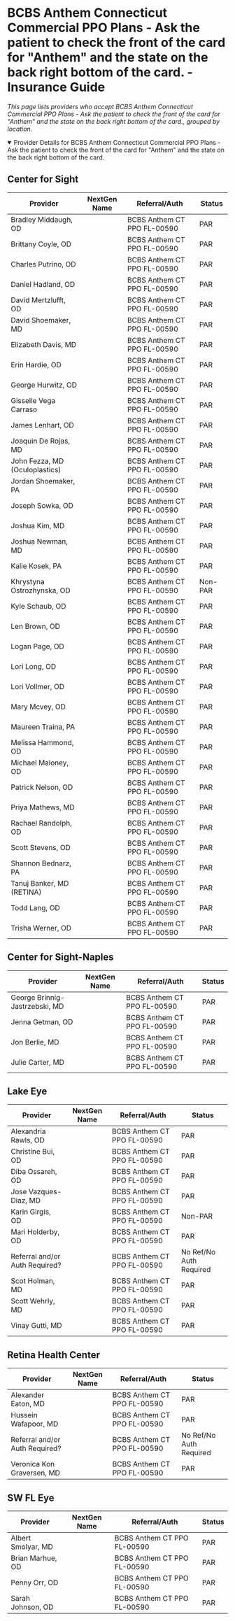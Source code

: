 # BCBS Anthem Connecticut Commercial PPO Plans - Ask the patient to check the front of the card for "Anthem" and the state on the back right bottom of the card. - Insurance Guide

*This page lists providers who accept BCBS Anthem Connecticut Commercial PPO Plans - Ask the patient to check the front of the card for "Anthem" and the state on the back right bottom of the card., grouped by location.*

<details open><summary>Provider Details for BCBS Anthem Connecticut Commercial PPO Plans - Ask the patient to check the front of the card for "Anthem" and the state on the back right bottom of the card.</summary>

## Center for Sight

| Provider | NextGen Name | Referral/Auth | Status |
|----------|-------------|--------------|--------|
| Bradley Middaugh, OD |  | BCBS Anthem CT PPO FL-00590 | PAR |
| Brittany Coyle, OD |  | BCBS Anthem CT PPO FL-00590 | PAR |
| Charles Putrino, OD |  | BCBS Anthem CT PPO FL-00590 | PAR |
| Daniel Hadland, OD |  | BCBS Anthem CT PPO FL-00590 | PAR |
| David Mertzlufft, OD |  | BCBS Anthem CT PPO FL-00590 | PAR |
| David Shoemaker, MD |  | BCBS Anthem CT PPO FL-00590 | PAR |
| Elizabeth Davis, MD |  | BCBS Anthem CT PPO FL-00590 | PAR |
| Erin Hardie, OD |  | BCBS Anthem CT PPO FL-00590 | PAR |
| George Hurwitz, OD |  | BCBS Anthem CT PPO FL-00590 | PAR |
| Gisselle Vega Carraso |  | BCBS Anthem CT PPO FL-00590 | PAR |
| James Lenhart, OD |  | BCBS Anthem CT PPO FL-00590 | PAR |
| Joaquin De Rojas, MD |  | BCBS Anthem CT PPO FL-00590 | PAR |
| John Fezza, MD (Oculoplastics) |  | BCBS Anthem CT PPO FL-00590 | PAR |
| Jordan Shoemaker, PA |  | BCBS Anthem CT PPO FL-00590 | PAR |
| Joseph Sowka, OD |  | BCBS Anthem CT PPO FL-00590 | PAR |
| Joshua Kim, MD |  | BCBS Anthem CT PPO FL-00590 | PAR |
| Joshua Newman, MD |  | BCBS Anthem CT PPO FL-00590 | PAR |
| Kalie Kosek, PA |  | BCBS Anthem CT PPO FL-00590 | PAR |
| Khrystyna Ostrozhynska, OD |  | BCBS Anthem CT PPO FL-00590 | Non-PAR |
| Kyle Schaub, OD |  | BCBS Anthem CT PPO FL-00590 | PAR |
| Len Brown, OD |  | BCBS Anthem CT PPO FL-00590 | PAR |
| Logan Page, OD |  | BCBS Anthem CT PPO FL-00590 | PAR |
| Lori Long, OD |  | BCBS Anthem CT PPO FL-00590 | PAR |
| Lori Vollmer, OD |  | BCBS Anthem CT PPO FL-00590 | PAR |
| Mary Mcvey, OD |  | BCBS Anthem CT PPO FL-00590 | PAR |
| Maureen Traina, PA |  | BCBS Anthem CT PPO FL-00590 | PAR |
| Melissa Hammond, OD |  | BCBS Anthem CT PPO FL-00590 | PAR |
| Michael Maloney, OD |  | BCBS Anthem CT PPO FL-00590 | PAR |
| Patrick Nelson, OD |  | BCBS Anthem CT PPO FL-00590 | PAR |
| Priya Mathews, MD |  | BCBS Anthem CT PPO FL-00590 | PAR |
| Rachael Randolph, OD |  | BCBS Anthem CT PPO FL-00590 | PAR |
| Scott Stevens, OD |  | BCBS Anthem CT PPO FL-00590 | PAR |
| Shannon Bednarz, PA |  | BCBS Anthem CT PPO FL-00590 | PAR |
| Tanuj Banker, MD (RETINA) |  | BCBS Anthem CT PPO FL-00590 | PAR |
| Todd Lang, OD |  | BCBS Anthem CT PPO FL-00590 | PAR |
| Trisha Werner, OD |  | BCBS Anthem CT PPO FL-00590 | PAR |

## Center for Sight-Naples

| Provider | NextGen Name | Referral/Auth | Status |
|----------|-------------|--------------|--------|
| George Brinnig-Jastrzebski, MD |  | BCBS Anthem CT PPO FL-00590 | PAR |
| Jenna Getman, OD |  | BCBS Anthem CT PPO FL-00590 | PAR |
| Jon Berlie, MD |  | BCBS Anthem CT PPO FL-00590 | PAR |
| Julie Carter, MD |  | BCBS Anthem CT PPO FL-00590 | PAR |

## Lake Eye 

| Provider | NextGen Name | Referral/Auth | Status |
|----------|-------------|--------------|--------|
| Alexandria Rawls, OD |  | BCBS Anthem CT PPO FL-00590 | PAR |
| Christine Bui, OD |  | BCBS Anthem CT PPO FL-00590 | PAR |
| Diba Ossareh, OD |  | BCBS Anthem CT PPO FL-00590 | PAR |
| Jose Vazques-Diaz, MD |  | BCBS Anthem CT PPO FL-00590 | PAR |
| Karin Girgis, OD |  | BCBS Anthem CT PPO FL-00590 | Non-PAR |
| Mari Holderby, OD |  | BCBS Anthem CT PPO FL-00590 | PAR |
| Referral and/or Auth Required? |  | BCBS Anthem CT PPO FL-00590 | No Ref/No Auth Required |
| Scot Holman, MD |  | BCBS Anthem CT PPO FL-00590 | PAR |
| Scott Wehrly, MD |  | BCBS Anthem CT PPO FL-00590 | PAR |
| Vinay Gutti, MD |  | BCBS Anthem CT PPO FL-00590 | PAR |

## Retina Health Center

| Provider | NextGen Name | Referral/Auth | Status |
|----------|-------------|--------------|--------|
| Alexander Eaton, MD |  | BCBS Anthem CT PPO FL-00590 | PAR |
| Hussein Wafapoor, MD |  | BCBS Anthem CT PPO FL-00590 | PAR |
| Referral and/or Auth Required? |  | BCBS Anthem CT PPO FL-00590 | No Ref/No Auth Required |
| Veronica Kon Graversen, MD |  | BCBS Anthem CT PPO FL-00590 | PAR |

## SW FL Eye

| Provider | NextGen Name | Referral/Auth | Status |
|----------|-------------|--------------|--------|
| Albert Smolyar, MD |  | BCBS Anthem CT PPO FL-00590 | PAR |
| Brian Marhue, OD |  | BCBS Anthem CT PPO FL-00590 | PAR |
| Penny Orr, OD |  | BCBS Anthem CT PPO FL-00590 | PAR |
| Sarah Johnson, OD |  | BCBS Anthem CT PPO FL-00590 | PAR |

</details>

